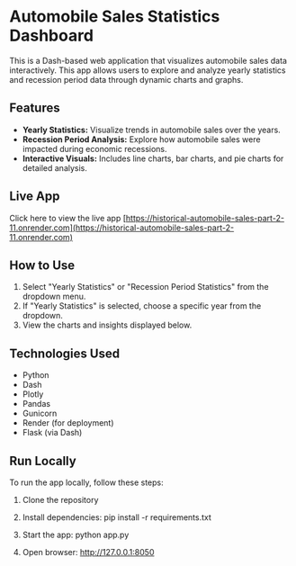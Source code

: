 # Automobile Sales Statistics Dashboard

This is a Dash-based web application that visualizes automobile sales data interactively. This app allows users to explore and analyze yearly statistics and recession period data through dynamic charts and graphs. 

## Features
- **Yearly Statistics:** Visualize trends in automobile sales over the years.
- **Recession Period Analysis:** Explore how automobile sales were impacted during economic recessions.
- **Interactive Visuals:** Includes line charts, bar charts, and pie charts for detailed analysis.

## Live App
Click here to view the live app
[https://historical-automobile-sales-part-2-11.onrender.com](https://historical-automobile-sales-part-2-11.onrender.com)

## How to Use
1. Select "Yearly Statistics" or "Recession Period Statistics" from the dropdown menu.
2. If "Yearly Statistics" is selected, choose a specific year from the dropdown.
3. View the charts and insights displayed below.

## Technologies Used
- Python
- Dash
- Plotly
- Pandas
- Gunicorn
- Render (for deployment)
- Flask (via Dash) 

## Run Locally
To run the app locally, follow these steps:
1. Clone the repository

2. Install dependencies:
pip install -r requirements.txt

3. Start the app:
python app.py

4. Open browser:
http://127.0.0.1:8050


